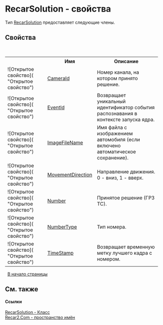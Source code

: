 # RecarSolution - свойства
 

Тип <a href="e14aa29d-ef2f-13de-5e80-a958cdec2097">RecarSolution</a> предоставляет следующие члены.


## Свойства
&nbsp;<table><tr><th></th><th>Имя</th><th>Описание</th></tr><tr><td>![Открытое свойство]( "Открытое свойство")</td><td><a href="1cc788d2-a1b9-abec-6d77-46be07e1c851">CameraId</a></td><td>
Номер канала, на котором принято решение.</td></tr><tr><td>![Открытое свойство]( "Открытое свойство")</td><td><a href="2ef78343-5eeb-2874-148c-725de7399c84">EventId</a></td><td>
Возвращает уникальный идентификатор события распознавания в контексте запуска ядра.</td></tr><tr><td>![Открытое свойство]( "Открытое свойство")</td><td><a href="407c76cf-87ad-363d-771f-4e9f8875220a">ImageFileName</a></td><td>
Имя файла с изображением автомобиля (если включено автоматическое сохранение).</td></tr><tr><td>![Открытое свойство]( "Открытое свойство")</td><td><a href="60057f2c-4cde-157d-b0b6-200f71e9a215">MovementDirection</a></td><td>
Направление движения. 0 - вниз, 1 - вверх.</td></tr><tr><td>![Открытое свойство]( "Открытое свойство")</td><td><a href="862d1e7f-d5f7-5b1e-3739-6829fe072eae">Number</a></td><td>
Принятое решение (ГРЗ ТС).</td></tr><tr><td>![Открытое свойство]( "Открытое свойство")</td><td><a href="2091cbfd-cebd-4929-2528-a1bd57bb5ec4">NumberType</a></td><td>
Тип номера.</td></tr><tr><td>![Открытое свойство]( "Открытое свойство")</td><td><a href="a100e049-f95e-c7d2-8c3c-fa5b39426a69">TimeStamp</a></td><td>
Возвращает временную метку лучшего кадра с номером.</td></tr></table>&nbsp;
<a href="#recarsolution---свойства">В начало страницы</a>

## См. также


#### Ссылки
<a href="e14aa29d-ef2f-13de-5e80-a958cdec2097">RecarSolution - Класс</a><br /><a href="68726a4f-5108-9c67-8918-cc6a6e73f216">Recar2.Com - пространство имён</a><br />
